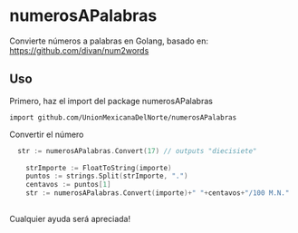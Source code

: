 # numerosAPalabras
Convierte números a palabras en Golang, basado en: https://github.com/divan/num2words

## Uso

Primero, haz el import del package numerosAPalabras

```import github.com/UnionMexicanaDelNorte/numerosAPalabras```

Convertir el número
```go
  str := numerosAPalabras.Convert(17) // outputs "diecisiete"
  
  	strImporte := FloatToString(importe)
	puntos := strings.Split(strImporte, ".")
	centavos := puntos[1]
	str := numerosAPalabras.Convert(importe)+" "+centavos+"/100 M.N."
		
```

Cualquier ayuda será apreciada!
